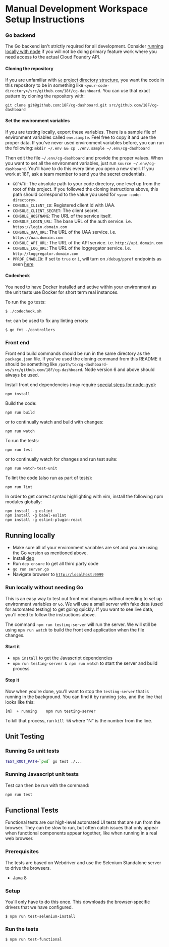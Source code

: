 # Manual Development Workspace Setup Instructions

### Go backend
The Go backend isn't strictly required for all development. Consider [running locally with node](#run-locally-without-needing-go) if you will not be doing primary feature work where you need access to the actual Cloud Foundry API.

#### Cloning the repository
If you are unfamiliar with [`Go` project directory structure](https://golang.org/doc/code.html#Workspaces), you want the code in this repository to be in something like `<your-code-directory>/src/github.com/18f/cg-dashboard`. You can use that exact pattern by cloning the repository with:

```
git clone git@github.com:18F/cg-dashboard.git src/github.com/18F/cg-dashboard
```

#### Set the environment variables
If you are testing locally, export these variables. There is a sample file of environment variables called `env.sample`. Feel free to copy it and use the proper data. If you've never used environment variables before, you can run the following:
`mkdir ~/.env && cp ./env.sample ~/.env/cg-dashboard`

Then edit the file `~/.env/cg-dashboard` and provide the proper values. When you want to set all the environment variables, just run `source ~/.env/cg-dashboard`. You'll have to do this every time you open a new shell. If you work at 18F, ask a team member to send you the secret credentials.

- `GOPATH`: The absolute path to your code directory, one level up from the root of this project. If you followed the cloning instructions above, this path should correspond to the value you used for `<your-code-directory>`.
- `CONSOLE_CLIENT_ID`: Registered client id with UAA.
- `CONSOLE_CLIENT_SECRET`: The client secret.
- `CONSOLE_HOSTNAME`: The URL of the service itself.
- `CONSOLE_LOGIN_URL`: The base URL of the auth service. i.e. `https://login.domain.com`
- `CONSOLE_UAA_URL`: The URL of the UAA service. i.e. `https://uaa.domain.com`
- `CONSOLE_API_URL`: The URL of the API service. i.e. `http://api.domain.com`
- `CONSOLE_LOG_URL`: The URL of the loggregator service. i.e. `http://loggregator.domain.com`
- `PPROF_ENABLED`: <optional> If set to `true` or `1`, will turn on `/debug/pprof` endpoints as seen [here](https://golang.org/pkg/net/http/pprof/)


#### Codecheck

You need to have Docker installed and active within your environment as the
unit tests use Docker for short term real instances.

To run the go tests:

    $ ./codecheck.sh

`fmt` can be used to fix any linting errors:

    $ go fmt ./controllers


### Front end
Front end build commands should be run in the same directory as the `package.json` file. If you've used the cloning command from this README it should be something like `/path/to/cg-dashboard-ws/src/github.com/18F/cg-dashboard`. Node version 6 and above should always be used.

Install front end dependencies (may require [special steps for node-gyp](https://github.com/nodejs/node-gyp#installation)):
```
npm install
```

Build the code:
```
npm run build
```
or to continually watch and build with changes:
```
npm run watch
```

To run the tests:
```
npm run test
```
or to continually watch for changes and run test suite:
```
npm run watch-test-unit
```

To lint the code (also run as part of tests):
```
npm run lint
```

In order to get correct syntax highlighting with vim, install the following
npm modules globally:

```
npm install -g eslint
npm install -g babel-eslint
npm install -g eslint-plugin-react
```

## Running locally
- Make sure all of your environment variables are set and you are using the Go version as mentioned above.
- Install [dep](https://github.com/golang/dep)
- Run `dep ensure` to get all third party code
- `go run server.go`
- Navigate browser to [`http://localhost:9999`](http://localhost:9999)

<a name="running_locally_without_needing_go"></a>
### Run locally without needing Go
This is an easy way to test out front end changes without needing to set up environment variables or `Go`. We will use a small server with fake data (used for automated testing) to get going quickly. If you want to see live data, you'll need to follow the instructions above.

The command `npm run testing-server` will run the server. We will still be using `npm run watch` to build the front end application when the file changes.

#### Start it
- `npm install` to get the Javascript dependencies
- `npm run testing-server & npm run watch` to start the server and build process

#### Stop it
Now when you're done, you'll want to stop the `testing-server` that is running in the background. You can find it by running `jobs`, and the line that looks like this:

`[N]  + running    npm run testing-server`

To kill that process, run `kill %N` where "N" is the number from the line.

## Unit Testing

### Running Go unit tests

```sh
TEST_ROOT_PATH=`pwd` go test ./...
```

### Running Javascript unit tests

Test can then be run with the command:

```sh
npm run test
```

## Functional Tests

Functional tests are our high-level automated UI tests that are run from the
browser. They can be slow to run, but often catch issues that only appear when
functional components appear together, like when running in a real web browser.

### Prerequisites

The tests are based on Webdriver and use the Selenium Standalone server to drive
the browsers.

- Java 8


### Setup

You'll only have to do this once. This downloads the browser-specific drivers
that we have configured.

    $ npm run test-selenium-install


### Run the tests

    $ npm run test-functional

